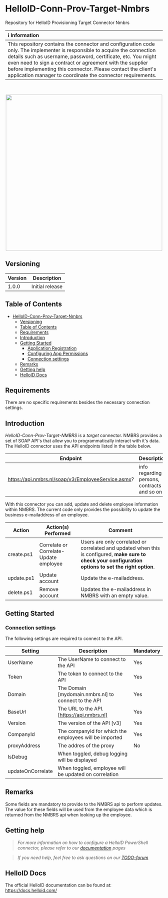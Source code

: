 # HelloID-Conn-Prov-Target-Nmbrs
Repository for HelloID Provisioning Target Connector Nmbrs


| :information_source: Information                                                         |
| :--------------------------------------------------------------------------------------- |
| This repository contains the connector and configuration code only. The implementer is responsible to acquire the connection details such as username, password, certificate, etc. You might even need to sign a contract or agreement with the supplier before implementing this connector. Please contact the client's application manager to coordinate the connector requirements.       |

<br /> 
<p align="center">
  <img src="https://www.tools4ever.nl/connector-logos/vismanmbrs-logo.png" width="500">
</p>

## Versioning
| Version | Description     |
| ------- | --------------- |
| 1.0.0   | Initial release |

<!-- TABLE OF CONTENTS -->
## Table of Contents
- [HelloID-Conn-Prov-Target-Nmbrs](#helloid-conn-prov-target-nmbrs)
  - [Versioning](#versioning)
  - [Table of Contents](#table-of-contents)
  - [Requirements](#requirements)
  - [Introduction](#introduction)
  - [Getting Started](#getting-started)
    - [Application Registration](#application-registration)
    - [Configuring App Permissions](#configuring-app-permissions)
    - [Connection settings](#connection-settings)
  - [Remarks](#remarks)
  - [Getting help](#getting-help)
  - [HelloID Docs](#helloid-docs)

## Requirements
There are no specific requirements besides the necessary connection settings.

## Introduction
_HelloID-Conn-Prov-Target-NMBRS_ is a _target_ connector. NMBRS provides a set of SOAP API's that allow you to programmatically interact with it's data. The HelloID connector uses the API endpoints listed in the table below.

| Endpoint     | Description |
| ------------ | ----------- |
| https://api.nmbrs.nl/soap/v3/EmployeeService.asmx? | info regarding persons, contracts and so on           |


With this connector you can add, update and delete employee information within NMBRS. The current code only provides the possibility to update the business e-mailaddress of an employee.

| Action | Action(s) Performed | Comment |
| ------ | ------------------- | ------- |
| create.ps1                | Correlate or Correlate-Update employee                                              | Users are only correlated or correlated and updated when this is configured, **make sure to check your configuration options to set the right option**. |
| update.ps1                | Update account                                                        | Update the e-mailaddress.   |
| delete.ps1                | Remove account                                                        | Updates the e-mailaddress in NMBRS with an empty value.              |

## Getting Started

### Connection settings
The following settings are required to connect to the API.

| Setting      | Description                        | Mandatory   |
| ------------ | -----------                        | ----------- |
| UserName     | The UserName to connect to the API | Yes         |
| Token        | The token to connect to the API | Yes         |
| Domain      | The Domain [mydomain.nmbrs.nl] to connect to the API                | Yes         |
| BaseUrl | The URL to the API.[https://api.nmbrs.nl] | Yes |
| Version | The version of the API [v3]               | Yes |
| CompanyId | The companyId for which the employees will be imported | Yes |
|proxyAddress| The addres of the proxy  |No |
|IsDebug | When toggled, debug logging will be displayed |
| updateOnCorrelate | When toggled, employee will be updated on correlation | 


## Remarks
Some fields are mandatory to provide to the NMBRS api to perform updates. The value for these fields will be used from the employee data which is returned from the NMBRS api when looking up the employee.

## Getting help
> _For more information on how to configure a HelloID PowerShell connector, please refer to our [documentation](https://docs.helloid.com/hc/en-us/articles/360012518799-How-to-add-a-target-system) pages_

> _If you need help, feel free to ask questions on our [TODO-forum](https://forum.helloid.com/forum/helloid-connectors/provisioning/0000-helloid-provisioning-helloid-conn-prov-target-nmbrs)_

## HelloID Docs
The official HelloID documentation can be found at: https://docs.helloid.com/
